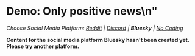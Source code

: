 # Demo: Only positive news\n"
_Choose Social Media Platform: <a href='../../reddit/ch13_mental_health/05_demo_only_positive_news.html'>Reddit</a> | <a href='../../discord/ch13_mental_health/05_demo_only_positive_news.html'>Discord</a> | __Bluesky__ | <a href='../../nocode/ch13_mental_health/05_demo_only_positive_news.html'>No Coding</a>_

__Content for the social media platform Bluesky hasn't been created yet. Please try another platform.__